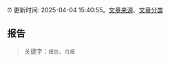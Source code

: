 :alarm_clock: 更新时间: 2025-04-04 15:40:55。[文章来源](/README.md)、[文章分类](/TAGS.md)

## 报告


> 关键字：`报告`、`月报`



